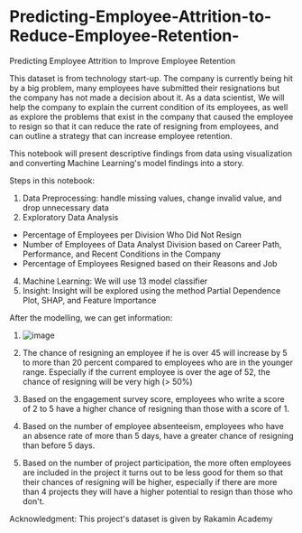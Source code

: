 # Predicting-Employee-Attrition-to-Reduce-Employee-Retention-
Predicting Employee Attrition to Improve Employee Retention

This dataset is from technology start-up. The company is currently being hit by a big problem, many employees have submitted their resignations but the company has not made a decision about it. As a data scientist, We will help the company to explain the current condition of its employees, as well as explore the problems that exist in the company that caused the employee to resign so that it can reduce the rate of resigning from employees, and can outline a strategy that can increase employee retention. 

This notebook will present descriptive findings from data using visualization and converting Machine Learning's model findings into a story.

Steps in this notebook:
1. Data Preprocessing: handle missing values, change invalid value, and drop unnecessary data
2. Exploratory Data Analysis
* Percentage of Employees per Division Who Did Not Resign
* Number of Employees of Data Analyst Division based on Career Path, Performance, and Recent Conditions in the Company
* Percentage of Employees Resigned based on their Reasons and Job
4. Machine Learning: We will use 13 model classifier
5. Insight: Insight will be explored using the method Partial Dependence Plot, SHAP, and Feature Importance

After the modelling, we can get information:
1. ![image](https://user-images.githubusercontent.com/84758353/180114092-e1bdca9c-98bc-40c6-986b-292715890076.png)

1. The chance of resigning an employee if he is over 45 will increase by 5 to more than 20 percent compared to employees who are in the younger range. Especially if the current employee is over the age of 52, the chance of resigning will be very high (> 50%)
2. Based on the engagement survey score, employees who write a score of 2 to 5 have a higher chance of resigning than those with a score of 1.
3. Based on the number of employee absenteeism, employees who have an absence rate of more than 5 days, have a greater chance of resigning than before 5 days.
4. Based on the number of project participation, the more often employees are included in the project it turns out to be less good for them so that their chances of resigning will be higher, especially if there are more than 4 projects they will have a higher potential to resign than those who don't.




Acknowledgment: 
This project's dataset is given by Rakamin Academy
